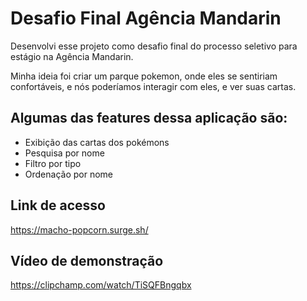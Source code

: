 # Desafio Final Agência Mandarin

Desenvolvi esse projeto como desafio final do processo seletivo para estágio na Agência Mandarin.

Minha ideia foi criar um parque pokemon, onde eles se sentiriam confortáveis, e nós poderíamos interagir com eles, e ver suas cartas.

## Algumas das features dessa aplicação são:

- Exibição das cartas dos pokémons
- Pesquisa por nome
- Filtro por tipo
- Ordenação por nome

## Link de acesso

https://macho-popcorn.surge.sh/

## Vídeo de demonstração

https://clipchamp.com/watch/TiSQFBngqbx
